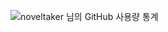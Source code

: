
<!-- #### 🤘 Java Server Developer

* Develop a web or application server using **Java**

#### 🧑🏻‍💻 Interest

* Interested in Node.js Server
* Interested in Python and Django and Deep Learning.
* Interested in technology related to Docker and operations

#### &#x1f4c8; GitHub Stats

<!-- <a href="https://github.com/Gon-Zo/gon-zo"> -->
<!--     <img align="center" src="https://github-readme-stats.vercel.app/api?username=Gon-Zo&show_icons=true&theme=nord"/> -->
<!-- </a> -->


<!--  ### 🤘Gon-Zo -->

![noveltaker 님의 GitHub 사용량 통계](https://github-readme-stats.vercel.app/api/?username=newbalancer&show_icons=true&title_color=fff&icon_color=79ff97&text_color=9f9f9f&bg_color=151515)

